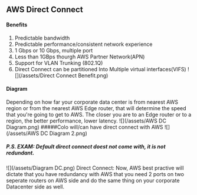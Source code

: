 ## AWS Direct Connect

#### Benefits
1. Predictable bandwidth
2. Predictable performance/consistent network experience
3. 1 Gbps or 10 Gbps, multiple port
4. Less than 1GBps thourgh AWS Partner Network(APN)
5. Support for VLAN Trunking (802.1Q)
6. Direct Connect can be partitioned Into Multiple virtual interfaces(VIFS)
![](/assets/Direct Connect Benefit.png)

#### Diagram
Depending on how far your corporate data center is from nearest AWS region or from the nearest AWS Edge router, that will determine the speed that you're going to get to AWS. The closer you are to an Edge router or to a region, the better performance, lower latency.
![](/assets/AWS DC Diagram.png)
#####Colo will/can have direct connect with AWS
![](/assets/AWS DC Diagram 2.png)

##### P.S. EXAM: Default direct connect doest not come with, it is not redundant.
![](/assets/Diagram DC.png)
Direct Connect: Now, AWS best practive will dictate that you have redundancy with AWS that you need 2 ports on two seperate routers on AWS side and do the same thing on your corporate Datacenter side as well.